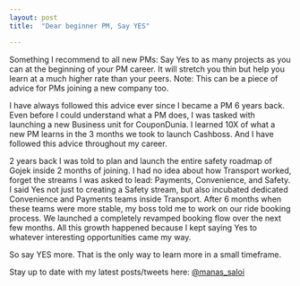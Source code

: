 ```yaml
---
layout: post
title:  "Dear beginner PM, Say YES"

---
```


Something I recommend to all new PMs: Say Yes to as many projects as you can at the beginning of your PM career. It will stretch you thin but help you learn at a much higher rate than your peers. Note: This can be a piece of advice for PMs joining a new company too.

I have always followed this advice ever since I became a PM 6 years back. Even before I could understand what a PM does, I was tasked with launching a new Business unit for CouponDunia. I learned 10X of what a new PM learns in the 3 months we took to launch Cashboss. And I have followed this advice throughout my career.

2 years back I was told to plan and launch the entire safety roadmap of Gojek inside 2 months of joining. I had no idea about how Transport worked, forget the streams I was asked to lead: Payments, Convenience, and Safety. I said Yes not just to creating a Safety stream, but also incubated dedicated Convenience and Payments teams inside Transport. After 6 months when these teams were more stable, my boss told me to work on our ride booking process. We launched a completely revamped booking flow over the next few months. All this growth happened because I kept saying Yes to whatever interesting opportunities came my way.

So say YES more. That is the only way to learn more in a small timeframe.

Stay up to date with my latest posts/tweets here: [@manas_saloi](http://twitter.com/manas_saloi)
